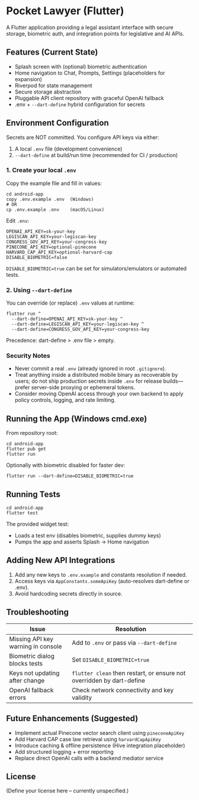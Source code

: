 # Pocket Lawyer (Flutter)

A Flutter application providing a legal assistant interface with secure storage, biometric auth, and integration points for legislative and AI APIs.

## Features (Current State)
- Splash screen with (optional) biometric authentication
- Home navigation to Chat, Prompts, Settings (placeholders for expansion)
- Riverpod for state management
- Secure storage abstraction
- Pluggable API client repository with graceful OpenAI fallback
- .env + `--dart-define` hybrid configuration for secrets

## Environment Configuration
Secrets are NOT committed. You configure API keys via either:
1. A local `.env` file (development convenience)
2. `--dart-define` at build/run time (recommended for CI / production)

### 1. Create your local `.env`
Copy the example file and fill in values:
```
cd android-app
copy .env.example .env  (Windows)
# OR
cp .env.example .env    (macOS/Linux)
```
Edit `.env`:
```
OPENAI_API_KEY=sk-your-key
LEGISCAN_API_KEY=your-legiscan-key
CONGRESS_GOV_API_KEY=your-congress-key
PINECONE_API_KEY=optional-pinecone
HARVARD_CAP_API_KEY=optional-harvard-cap
DISABLE_BIOMETRIC=false
```
`DISABLE_BIOMETRIC=true` can be set for simulators/emulators or automated tests.

### 2. Using `--dart-define`
You can override (or replace) `.env` values at runtime:
```
flutter run ^
  --dart-define=OPENAI_API_KEY=sk-your-key ^
  --dart-define=LEGISCAN_API_KEY=your-legiscan-key ^
  --dart-define=CONGRESS_GOV_API_KEY=your-congress-key
```
Precedence: dart-define > .env file > empty.

### Security Notes
- Never commit a real `.env` (already ignored in root `.gitignore`).
- Treat anything inside a distributed mobile binary as recoverable by users; do not ship production secrets inside `.env` for release builds—prefer server-side proxying or ephemeral tokens.
- Consider moving OpenAI access through your own backend to apply policy controls, logging, and rate limiting.

## Running the App (Windows cmd.exe)
From repository root:
```
cd android-app
flutter pub get
flutter run
```
Optionally with biometric disabled for faster dev:
```
flutter run --dart-define=DISABLE_BIOMETRIC=true
```

## Running Tests
```
cd android-app
flutter test
```
The provided widget test:
- Loads a test env (disables biometric, supplies dummy keys)
- Pumps the app and asserts Splash -> Home navigation

## Adding New API Integrations
1. Add any new keys to `.env.example` and constants resolution if needed.
2. Access keys via `AppConstants.someApiKey` (auto-resolves dart-define or .env).
3. Avoid hardcoding secrets directly in source.

## Troubleshooting
| Issue | Resolution |
|-------|------------|
| Missing API key warning in console | Add to `.env` or pass via `--dart-define` |
| Biometric dialog blocks tests | Set `DISABLE_BIOMETRIC=true` |
| Keys not updating after change | `flutter clean` then restart, or ensure not overridden by dart-define |
| OpenAI fallback errors | Check network connectivity and key validity |

## Future Enhancements (Suggested)
- Implement actual Pinecone vector search client using `pineconeApiKey`
- Add Harvard CAP case law retrieval using `harvardCapApiKey`
- Introduce caching & offline persistence (Hive integration placeholder)
- Add structured logging + error reporting
- Replace direct OpenAI calls with a backend mediator service

## License
(Define your license here – currently unspecified.)
